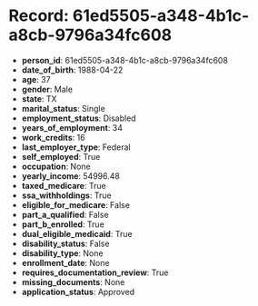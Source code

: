 # Record: 61ed5505-a348-4b1c-a8cb-9796a34fc608

- **person_id**: 61ed5505-a348-4b1c-a8cb-9796a34fc608
- **date_of_birth**: 1988-04-22
- **age**: 37
- **gender**: Male
- **state**: TX
- **marital_status**: Single
- **employment_status**: Disabled
- **years_of_employment**: 34
- **work_credits**: 16
- **last_employer_type**: Federal
- **self_employed**: True
- **occupation**: None
- **yearly_income**: 54996.48
- **taxed_medicare**: True
- **ssa_withholdings**: True
- **eligible_for_medicare**: False
- **part_a_qualified**: False
- **part_b_enrolled**: True
- **dual_eligible_medicaid**: True
- **disability_status**: False
- **disability_type**: None
- **enrollment_date**: None
- **requires_documentation_review**: True
- **missing_documents**: None
- **application_status**: Approved